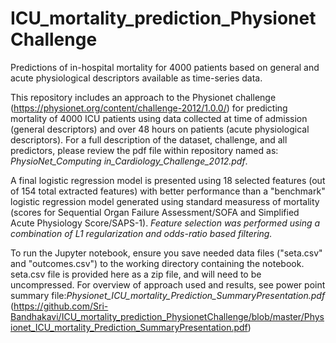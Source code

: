 # ICU_mortality_prediction_PhysionetChallenge
Predictions of in-hospital mortality for 4000 patients based on general and acute physiological descriptors available as time-series data.

This repository includes an approach to the Physionet challenge (https://physionet.org/content/challenge-2012/1.0.0/) for predicting mortality of 4000 ICU patients using data collected at time of admission (general descriptors) and over 48 hours on patients (acute physiological descriptors). For a full description of the dataset, challenge, and all predictors, please review the pdf file within repository named as: *PhysioNet_Computing in_Cardiology_Challenge_2012.pdf*.

A final logistic regression model is presented using 18 selected features (out of 154 total extracted features) with better performance than a "benchmark" logistic regression model generated using standard measuress of mortality (scores for Sequential Organ Failure Assessment/SOFA and Simplified Acute Physiology Score/SAPS-1). *Feature selection was performed using a combination of L1 regularization and odds-ratio based filtering.*

To run the Jupyter notebook, ensure you save needed data files ("seta.csv" and "outcomes.csv") to the working directory containing the notebook. seta.csv file is provided here as a zip file, and will need to be uncompressed.  For overview of approach used and results, see power point summary file:*Physionet_ICU_mortality_Prediction_SummaryPresentation.pdf* (https://github.com/Sri-Bandhakavi/ICU_mortality_prediction_PhysionetChallenge/blob/master/Physionet_ICU_mortality_Prediction_SummaryPresentation.pdf)
